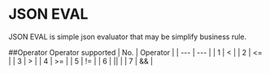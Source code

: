 # JSON EVAL 
JSON EVAL is simple json evaluator that may be simplify business rule. 

##Operator 
Operator supported 
| No.      | Operator  |
| ---      | ---       |
| 1        | <         |
| 2        | <=        |
| 3        | >         |
| 4        | >=        |
| 5        | !=        |
| 6        | ||        |
| 7        | &&        |
